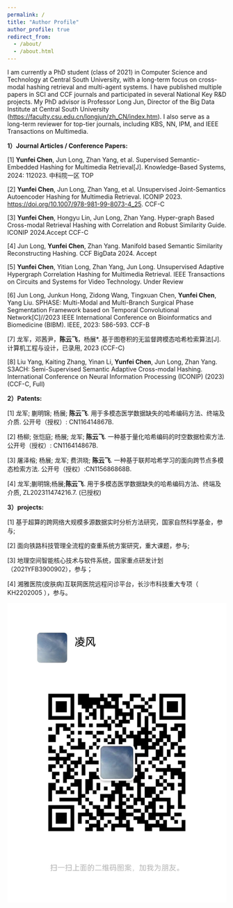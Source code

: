 ```yaml
---
permalink: /
title: "Author Profile"
author_profile: true
redirect_from: 
  - /about/
  - /about.html
---
```


I am currently a PhD student (class of 2021) in Computer Science and Technology at Central South University, with a long-term focus on cross-modal hashing retrieval and multi-agent systems. I have published multiple papers in SCI and CCF journals and participated in several National Key R&D projects. My PhD advisor is Professor Long Jun, Director of the Big Data Institute at Central South University (https://faculty.csu.edu.cn/longjun/zh_CN/index.htm). I also serve as a long-term reviewer for top-tier journals, including KBS, NN, IPM, and IEEE Transactions on Multimedia.

**1）Journal Articles / Conference Papers:**

[1]	**Yunfei Chen**, Jun Long, Zhan Yang, et al. Supervised Semantic-Embedded Hashing for Multimedia Retrieval[J]. Knowledge-Based Systems, 2024: 112023. 中科院一区 TOP

[2]	**Yunfei Chen**, Jun Long, Zhan Yang, et al. Unsupervised Joint-Semantics Autoencoder Hashing for Multimedia Retrieval. ICONIP 2023. https://doi.org/10.1007/978-981-99-8073-4_25. CCF-C

[3] **Yunfei Chen**, Hongyu Lin, Jun Long, Zhan Yang. Hyper-graph Based Cross-modal Retrieval Hashing with Correlation and Robust Similarity Guide. ICONIP 2024.Accept CCF-C

[4]	Jun Long, **Yunfei Chen**, Zhan Yang. Manifold based Semantic Similarity Reconstructing Hashing. CCF BigData 2024. Accept

[5]	**Yunfei Chen**, Yitian Long, Zhan Yang, Jun Long. Unsupervised Adaptive Hypergraph Correlation Hashing for Multimedia Retrieval. IEEE Transactions on Circuits and Systems for Video Technology. Under Review

[6] Jun Long, Junkun Hong, Zidong Wang, Tingxuan Chen, **Yunfei Chen**, Yang Liu. SPHASE: Multi-Modal and Multi-Branch Surgical Phase Segmentation Framework based on Temporal Convolutional Network[C]//2023 IEEE International Conference on Bioinformatics and Biomedicine (BIBM). IEEE, 2023: 586-593. CCF-B

[7] 龙军，邓茜尹，**陈云飞**，杨展*. 基于图卷积的无监督跨模态哈希检索算法[J]. 计算机工程与设计，已录用, 2023 (CCF-C)

[8] Liu Yang, Kaiting Zhang, Yinan Li, **Yunfei Chen**, Jun Long, Zhan Yang. S3ACH: Semi-Supervised Semantic Adaptive Cross-modal Hashing. International Conference on Neural Information Processing (ICONIP) (2023)(CCF-C, Full)


**2）Patents:**

[1]	龙军; 蒯明锦; 杨展; **陈云飞**. 用于多模态医学数据缺失的哈希编码方法、终端及介质. 公开号（授权）: CN116414867B.

[2]	杨柳; 张恺庭; 杨展; 龙军; **陈云飞**. 一种基于量化哈希编码的时空数据检索方法. 公开号（授权）: CN116414867B.

[3]	屠泽榕; 杨展; 龙军; 费洪晓; **陈云飞**. 一种基于联邦哈希学习的面向跨节点多模态检索方法. 公开号（授权）:CN115686868B.

[4] 龙军;蒯明锦;杨展;**陈云飞**. 用于多模态医学数据缺失的哈希编码方法、终端及介质, ZL202311474216.7. (已授权)

**3）projects:**

[1]	基于超算的跨网络大规模多源数据实时分析方法研究，国家自然科学基金，参与;

[2]	面向铁路科技管理全流程的查重系统方案研究，重大课题，参与;

[3]	地理空间智能核心技术与软件系统，国家重点研发计划（2021YFB3900902），参与；

[4]	湘雅医院(皮肤病)互联网医院远程问诊平台，长沙市科技重大专项（ KH2202005 ），参与。


![Author's WeChat](/images/wechat.jpg)
